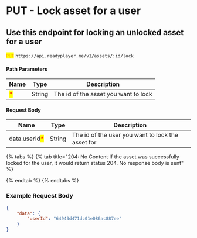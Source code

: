 # PUT - Lock asset for a user

## Use this endpoint for locking an unlocked asset for a user

<mark style="color:orange;">`PUT`</mark> `https://api.readyplayer.me/v1/assets/:id/lock`

#### Path Parameters

| Name                               | Type   | Description                          |
| ---------------------------------- | ------ | ------------------------------------ |
| <mark style="color:red;">\*</mark> | String | The id of the asset you want to lock |

#### Request Body

| Name                                          | Type   | Description                                       |
| --------------------------------------------- | ------ | ------------------------------------------------- |
| data.userId<mark style="color:red;">\*</mark> | String | The id of the user you want to lock the asset for |

{% tabs %}
{% tab title="204: No Content If the asset was successfully locked for the user, it would return status 204. No response body is sent" %}

{% endtab %}
{% endtabs %}

### Example Request Body

```json
{
    "data": {
        "userId": "64943d471dc01e086ac887ee"
    }
}
```
